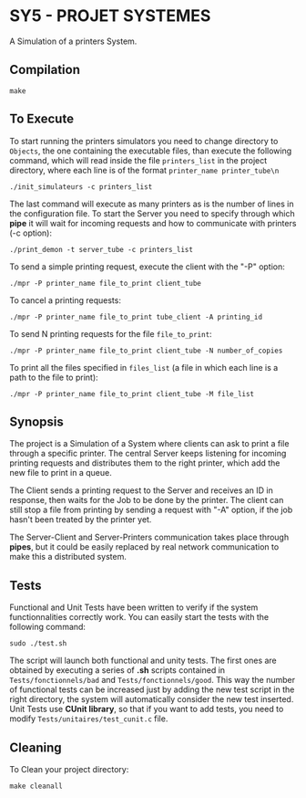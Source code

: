 # SY5 - PROJET SYSTEMES

A Simulation of a printers System.

## Compilation

    make

## To Execute

To start running the printers simulators you need to change directory to `Objects`, the one containing the executable files, than execute the following command, which will read inside the file `printers_list` in the project directory, where each line is of the format `printer_name printer_tube\n` 

	./init_simulateurs -c printers_list

The last command will execute as many printers as is the number of lines in the configuration file.
To start the Server you need to specify through which **pipe** it will wait for incoming requests and how to communicate with printers (-c option):

	./print_demon -t server_tube -c printers_list

To send a simple printing request, execute the client with the "-P" option:

	./mpr -P printer_name file_to_print client_tube

To cancel a printing requests:

    ./mpr -P printer_name file_to_print tube_client -A printing_id

To send N printing requests for the file `file_to_print`:

    ./mpr -P printer_name file_to_print client_tube -N number_of_copies

To print all the files specified in `files_list` (a file in which each line is a path to the file to print):

    ./mpr -P printer_name file_to_print client_tube -M file_list

## Synopsis 

The project is a Simulation of a System where clients can ask to print a file through a specific printer. The central Server keeps listening for incoming printing requests and distributes them to the right printer, which add the new file to print in a queue.  

The Client sends a printing request to the Server and receives an ID in response, then waits for the Job to be done by the printer.
The client can still stop a file from printing by sending a request with "-A" option, if the job hasn't been treated by the printer yet.

The Server-Client and Server-Printers communication takes place through **pipes**, but it could be easily replaced by real network communication to make this a distributed system.

## Tests 

Functional and Unit Tests have been written to verify if the system functionnalities correctly work. You can easily start the tests with the following command:

	sudo ./test.sh

The script will launch both functional and unity tests. The first ones are obtained by executing a series of **.sh** scripts contained in `Tests/fonctionnels/bad` and `Tests/fonctionnels/good`. This way the number of functional tests can be increased just by adding the new test script in the right directory, the system will automatically consider the new test inserted. Unit Tests use **CUnit library**, so that if you want to add tests, you need to modify `Tests/unitaires/test_cunit.c` file.

## Cleaning

To Clean your project directory:

	make cleanall
